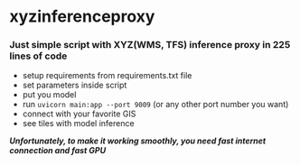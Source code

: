 # xyzinferenceproxy

### Just simple script with XYZ(WMS, TFS) inference proxy in 225 lines of code

- setup requirements from requirements.txt file
- set parameters inside script
- put you model
- run `uvicorn main:app --port 9009` (or any other port number you want)
- connect with your favorite GIS
- see tiles with model inference

***Unfortunately, to make it working smoothly, you need fast internet connection and fast GPU***
